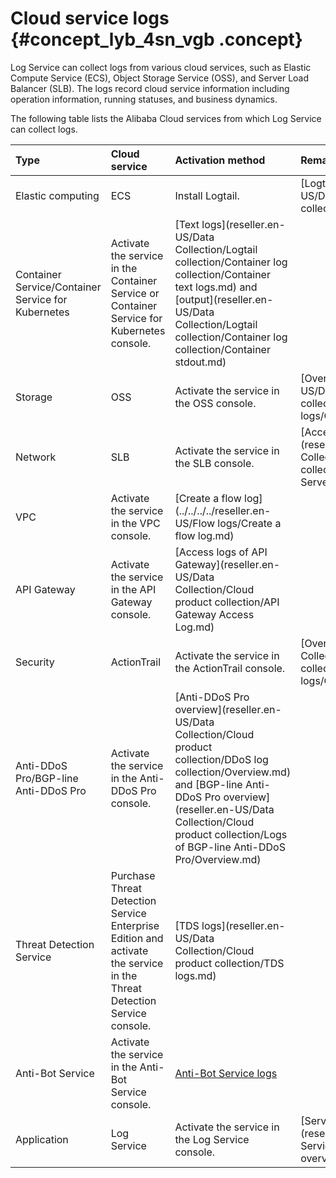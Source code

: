 # Cloud service logs {#concept_lyb_4sn_vgb .concept}

Log Service can collect logs from various cloud services, such as Elastic Compute Service \(ECS\), Object Storage Service \(OSS\), and Server Load Balancer \(SLB\). The logs record cloud service information including operation information, running statuses, and business dynamics.

The following table lists the Alibaba Cloud services from which Log Service can collect logs.

|Type|Cloud service|Activation method|Remarks|
|:---|:------------|:----------------|:------|
|Elastic computing|ECS|Install Logtail.|[Logtail introduction](reseller.en-US/Data Collection/Logtail collection/Overview/Overview.md)|
|Container Service/Container Service for Kubernetes|Activate the service in the Container Service or Container Service for Kubernetes console.|[Text logs](reseller.en-US/Data Collection/Logtail collection/Container log collection/Container text logs.md) and [output](reseller.en-US/Data Collection/Logtail collection/Container log collection/Container stdout.md)|
|Storage|OSS|Activate the service in the OSS console.|[Overview](../../../../reseller.en-US/Data Collection/Cloud product collection/OSS access logs/Overview.md#)|
|Network|SLB|Activate the service in the SLB console.|[Access logs of Layer-7 SLB](reseller.en-US/Data Collection/Cloud product collection/Access logs of Layer-7 Server Load Balancer.md)|
|VPC|Activate the service in the VPC console.|[Create a flow log](../../../../reseller.en-US/Flow logs/Create a flow log.md)|
|API Gateway|Activate the service in the API Gateway console.|[Access logs of API Gateway](reseller.en-US/Data Collection/Cloud product collection/API Gateway Access Log.md)|
|Security|ActionTrail|Activate the service in the ActionTrail console.|[Overview](reseller.en-US/Data Collection/Cloud product collection/ActionTrail access logs/Overview.md)|
|Anti-DDoS Pro/BGP-line Anti-DDoS Pro|Activate the service in the Anti-DDoS Pro console.|[Anti-DDoS Pro overview](reseller.en-US/Data Collection/Cloud product collection/DDoS log collection/Overview.md) and [BGP-line Anti-DDoS Pro overview](reseller.en-US/Data Collection/Cloud product collection/Logs of BGP-line Anti-DDoS Pro/Overview.md)|
|Threat Detection Service|Purchase Threat Detection Service Enterprise Edition and activate the service in the Threat Detection Service console.|[TDS logs](reseller.en-US/Data Collection/Cloud product collection/TDS logs.md)|
|Anti-Bot Service|Activate the service in the Anti-Bot Service console.|[Anti-Bot Service logs](~~100510~~)|
|Application|Log Service|Activate the service in the Log Service console.|[Service log overview](reseller.en-US/Monitor Log Servic/Service log/Service log overview.md)|

